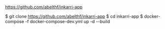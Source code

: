 https://github.com/abelthf/inkarri-app

$ git clone  https://github.com/abelthf/inkarri-app
$ cd inkarri-app
$  docker-compose  -f docker-compose-dev.yml up -d --build
